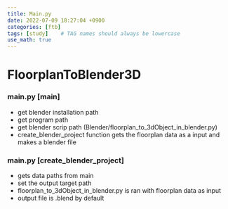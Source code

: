 ```yaml
---
title: Main.py
date: 2022-07-09 18:27:04 +0900
categories: [ftb]
tags: [study]    # TAG names should always be lowercase
use_math: true
---
```


# **FloorplanToBlender3D**

### **main.py [main]**
- get blender installation path
- get program path
- get blender scrip path (Blender/floorplan_to_3dObject_in_blender.py)
- create_blender_project function gets the floorplan data as a input and makes a blender file

### **main.py [create_blender_project]**
- gets data paths from main
- set the output target path
- floorplan_to_3dObject_in_blender.py is ran with floorplan data as input
- output file is .blend by default

